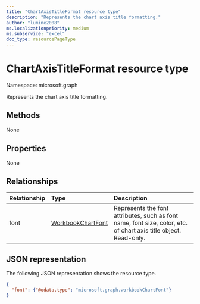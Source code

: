 ```yaml
---
title: "ChartAxisTitleFormat resource type"
description: "Represents the chart axis title formatting."
author: "lumine2008"
ms.localizationpriority: medium
ms.subservice: "excel"
doc_type: resourcePageType
---
```


# ChartAxisTitleFormat resource type

Namespace: microsoft.graph

Represents the chart axis title formatting.


## Methods
None

## Properties
None

## Relationships
| Relationship | Type	|Description|
|:---------------|:--------|:----------|
|font|[WorkbookChartFont](chartfont.md)|Represents the font attributes, such as font name, font size, color, etc. of chart axis title object. Read-only.|

## JSON representation

The following JSON representation shows the resource type.

<!--{
  "blockType": "resource",
  "optionalProperties": [],
  "baseType": "microsoft.graph.entity",
  "@odata.type": "microsoft.graph.workbookChartAxisTitleFormat"
}-->

```json
{
  "font": {"@odata.type": "microsoft.graph.workbookChartFont"}
}
```

<!-- uuid: 8fcb5dbc-d5aa-4681-8e31-b001d5168d79
2015-10-25 14:57:30 UTC -->
<!-- {
  "type": "#page.annotation",
  "description": "ChartAxisTitleFormat resource",
  "keywords": "",
  "section": "documentation",
  "tocPath": ""
}-->

